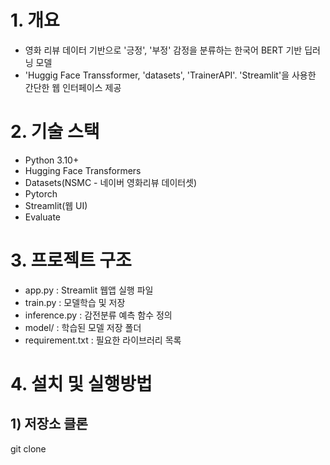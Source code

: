 # 1. 개요
- 영화 리뷰 데이터 기반으로 '긍정', '부정' 감정을 분류하는 한국어 BERT 기반 딥러닝 모델
- 'Huggig Face Transsformer, 'datasets', 'TrainerAPI'. 'Streamlit'을 사용한 간단한 웹 인터페이스 제공

# 2. 기술 스택
- Python 3.10+
- Hugging Face Transformers
- Datasets(NSMC - 네이버 영화리뷰 데이터셋)
- Pytorch
- Streamlit(웹 UI)
- Evaluate

# 3. 프로젝트 구조
  - app.py : Streamlit 웹앱 실행 파일
  - train.py : 모델학습 및 저장
  - inference.py : 감전분류 예측 함수 정의
  - model/ : 학습된 모델 저장 폴더
  - requirement.txt : 필요한 라이브러리 목록

# 4. 설치 및 실행방법
## 1) 저장소 클론
  git clone 

